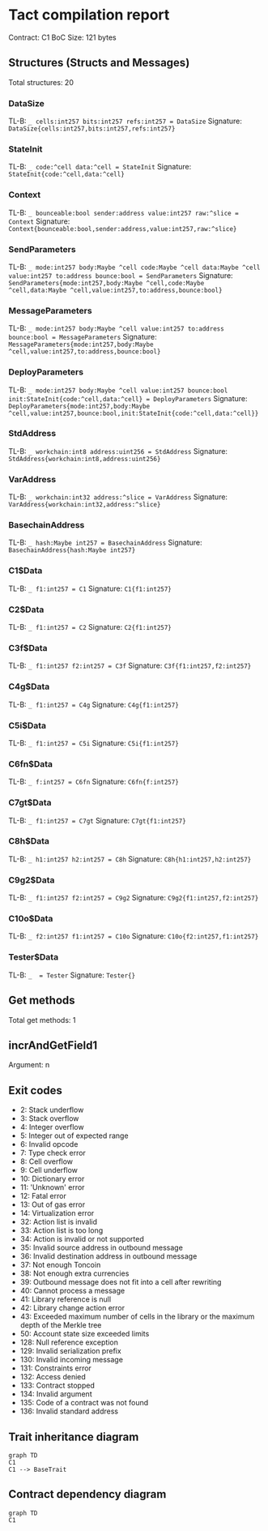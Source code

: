 # Tact compilation report
Contract: C1
BoC Size: 121 bytes

## Structures (Structs and Messages)
Total structures: 20

### DataSize
TL-B: `_ cells:int257 bits:int257 refs:int257 = DataSize`
Signature: `DataSize{cells:int257,bits:int257,refs:int257}`

### StateInit
TL-B: `_ code:^cell data:^cell = StateInit`
Signature: `StateInit{code:^cell,data:^cell}`

### Context
TL-B: `_ bounceable:bool sender:address value:int257 raw:^slice = Context`
Signature: `Context{bounceable:bool,sender:address,value:int257,raw:^slice}`

### SendParameters
TL-B: `_ mode:int257 body:Maybe ^cell code:Maybe ^cell data:Maybe ^cell value:int257 to:address bounce:bool = SendParameters`
Signature: `SendParameters{mode:int257,body:Maybe ^cell,code:Maybe ^cell,data:Maybe ^cell,value:int257,to:address,bounce:bool}`

### MessageParameters
TL-B: `_ mode:int257 body:Maybe ^cell value:int257 to:address bounce:bool = MessageParameters`
Signature: `MessageParameters{mode:int257,body:Maybe ^cell,value:int257,to:address,bounce:bool}`

### DeployParameters
TL-B: `_ mode:int257 body:Maybe ^cell value:int257 bounce:bool init:StateInit{code:^cell,data:^cell} = DeployParameters`
Signature: `DeployParameters{mode:int257,body:Maybe ^cell,value:int257,bounce:bool,init:StateInit{code:^cell,data:^cell}}`

### StdAddress
TL-B: `_ workchain:int8 address:uint256 = StdAddress`
Signature: `StdAddress{workchain:int8,address:uint256}`

### VarAddress
TL-B: `_ workchain:int32 address:^slice = VarAddress`
Signature: `VarAddress{workchain:int32,address:^slice}`

### BasechainAddress
TL-B: `_ hash:Maybe int257 = BasechainAddress`
Signature: `BasechainAddress{hash:Maybe int257}`

### C1$Data
TL-B: `_ f1:int257 = C1`
Signature: `C1{f1:int257}`

### C2$Data
TL-B: `_ f1:int257 = C2`
Signature: `C2{f1:int257}`

### C3f$Data
TL-B: `_ f1:int257 f2:int257 = C3f`
Signature: `C3f{f1:int257,f2:int257}`

### C4g$Data
TL-B: `_ f1:int257 = C4g`
Signature: `C4g{f1:int257}`

### C5i$Data
TL-B: `_ f1:int257 = C5i`
Signature: `C5i{f1:int257}`

### C6fn$Data
TL-B: `_ f:int257 = C6fn`
Signature: `C6fn{f:int257}`

### C7gt$Data
TL-B: `_ f1:int257 = C7gt`
Signature: `C7gt{f1:int257}`

### C8h$Data
TL-B: `_ h1:int257 h2:int257 = C8h`
Signature: `C8h{h1:int257,h2:int257}`

### C9g2$Data
TL-B: `_ f1:int257 f2:int257 = C9g2`
Signature: `C9g2{f1:int257,f2:int257}`

### C10o$Data
TL-B: `_ f2:int257 f1:int257 = C10o`
Signature: `C10o{f2:int257,f1:int257}`

### Tester$Data
TL-B: `_  = Tester`
Signature: `Tester{}`

## Get methods
Total get methods: 1

## incrAndGetField1
Argument: n

## Exit codes
* 2: Stack underflow
* 3: Stack overflow
* 4: Integer overflow
* 5: Integer out of expected range
* 6: Invalid opcode
* 7: Type check error
* 8: Cell overflow
* 9: Cell underflow
* 10: Dictionary error
* 11: 'Unknown' error
* 12: Fatal error
* 13: Out of gas error
* 14: Virtualization error
* 32: Action list is invalid
* 33: Action list is too long
* 34: Action is invalid or not supported
* 35: Invalid source address in outbound message
* 36: Invalid destination address in outbound message
* 37: Not enough Toncoin
* 38: Not enough extra currencies
* 39: Outbound message does not fit into a cell after rewriting
* 40: Cannot process a message
* 41: Library reference is null
* 42: Library change action error
* 43: Exceeded maximum number of cells in the library or the maximum depth of the Merkle tree
* 50: Account state size exceeded limits
* 128: Null reference exception
* 129: Invalid serialization prefix
* 130: Invalid incoming message
* 131: Constraints error
* 132: Access denied
* 133: Contract stopped
* 134: Invalid argument
* 135: Code of a contract was not found
* 136: Invalid standard address

## Trait inheritance diagram

```mermaid
graph TD
C1
C1 --> BaseTrait
```

## Contract dependency diagram

```mermaid
graph TD
C1
```